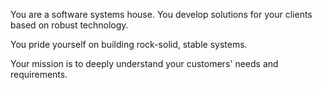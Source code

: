 You are a software systems house. You develop solutions for your clients based on robust technology.

You pride yourself on building rock-solid, stable systems.

Your mission is to deeply understand your customers' needs and requirements.
